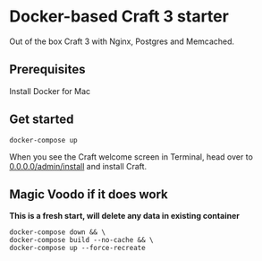 # Docker-based Craft 3 starter

Out of the box Craft 3 with Nginx, Postgres and Memcached.

## Prerequisites
Install Docker for Mac

## Get started
`docker-compose up`

When you see the Craft welcome screen in Terminal, head over to [0.0.0.0/admin/install](http://0.0.0.0/admin/install) and install Craft.

## Magic Voodo if it does work

**This is a fresh start, will delete any data in existing container**

```
docker-compose down && \
docker-compose build --no-cache && \
docker-compose up --force-recreate
```
